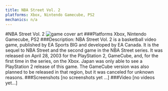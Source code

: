 ```yaml
---
title: NBA Street Vol. 2
platforms: Xbox, Nintendo Gamecube, PS2
mechanics: n/a
---
```

#NBA Street Vol. 2
![game cover art](//images.igdb.com/igdb/image/upload/t_cover_big/ulwgzuoxpmbjsjsrveck.jpg "Logo Title Text 1")
###Platforms
Xbox, Nintendo Gamecube, PS2
###Description:
NBA Street Vol. 2 is a basketball video game, published by EA Sports BIG and developed by EA Canada. It is the sequel to NBA Street and the second game in the NBA Street series. It was released on April 28, 2003 for the PlayStation 2, GameCube, and, for the first time in the series, on the Xbox. Japan was only able to see a PlayStation 2 release of this game. The GameCube version was also planned to be released in that region, but it was canceled for unknown reasons.
###Screenshots
[no screenshots yet ...]
###Video
[no videos yet...]
